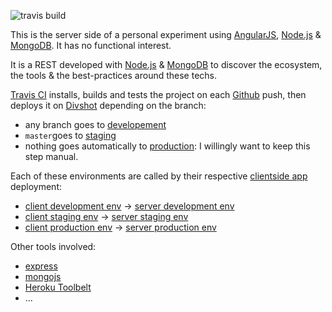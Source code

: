 ![travis build](https://travis-ci.org/damrem/anm-server.svg)

This is the server side of a personal experiment using [AngularJS](https://angularjs.org/), [Node.js](http://nodejs.org/) & [MongoDB](http://www.mongodb.org/). It has no functional interest.

It is a REST developed with [Node.js](http://nodejs.org/) & [MongoDB](http://www.mongodb.org/) to discover the ecosystem, the tools & the best-practices around these techs.

[Travis CI](https://travis-ci.org/damrem/anm-server) installs, builds and tests the project on each [Github](https://github.com/damrem/anm-server) push, then deploys it on [Divshot](https://divshot.com/) depending on the branch:
* any branch goes to [developement](http://anm-server-dev.herokuapp.com/)
* `master`goes to [staging](http://anm-server-stg.herokuapp.com/)
* nothing goes automatically to [production](http://anm-server.herokuapp.com/): I willingly want to keep this step manual.
 
Each of these environments are called by their respective [clientside app](https://github.com/damrem/anm-client) deployment:
* [client development env](http://development.anm-client.divshot.io/) -> [server development env](http://anm-server-dev.herokuapp.com/)
* [client staging env](http://staging.anm-client.divshot.io/) -> [server staging env](http://anm-server-stg.herokuapp.com/)
* [client production env](http://anm-client.divshot.io/) -> [server production env](http://anm-server.herokuapp.com/)
 
Other tools involved:
* [express](http://expressjs.com/)
* [mongojs](https://github.com/mafintosh/mongojs)
* [Heroku Toolbelt](https://toolbelt.heroku.com/)
* ...
